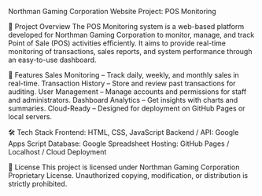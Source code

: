 Northman Gaming Corporation
Website Project: POS Monitoring

📌 Project Overview
The POS Monitoring system is a web-based platform developed for Northman Gaming Corporation to monitor, manage, and track Point of Sale (POS) activities efficiently.
It aims to provide real-time monitoring of transactions, sales reports, and system performance through an easy-to-use dashboard.

🚀 Features
Sales Monitoring – Track daily, weekly, and monthly sales in real-time.
Transaction History – Store and review past transactions for auditing.
User Management – Manage accounts and permissions for staff and administrators.
Dashboard Analytics – Get insights with charts and summaries.
Cloud-Ready – Designed for deployment on GitHub Pages or local servers.

🛠️ Tech Stack
Frontend: HTML, CSS, JavaScript
Backend / API: Google Apps Script
Database: Google Spreadsheet
Hosting: GitHub Pages / Localhost / Cloud Deployment

📄 License
This project is licensed under Northman Gaming Corporation Proprietary License.
Unauthorized copying, modification, or distribution is strictly prohibited.
